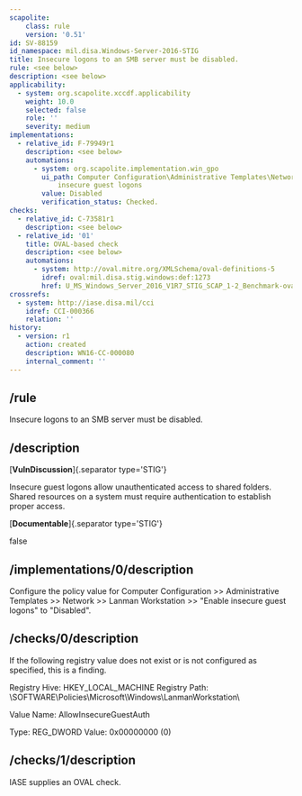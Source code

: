 ```yaml
---
scapolite:
    class: rule
    version: '0.51'
id: SV-88159
id_namespace: mil.disa.Windows-Server-2016-STIG
title: Insecure logons to an SMB server must be disabled.
rule: <see below>
description: <see below>
applicability:
  - system: org.scapolite.xccdf.applicability
    weight: 10.0
    selected: false
    role: ''
    severity: medium
implementations:
  - relative_id: F-79949r1
    description: <see below>
    automations:
      - system: org.scapolite.implementation.win_gpo
        ui_path: Computer Configuration\Administrative Templates\Network\Lanman Workstation\Enable
            insecure guest logons
        value: Disabled
        verification_status: Checked.
checks:
  - relative_id: C-73581r1
    description: <see below>
  - relative_id: '01'
    title: OVAL-based check
    description: <see below>
    automations:
      - system: http://oval.mitre.org/XMLSchema/oval-definitions-5
        idref: oval:mil.disa.stig.windows:def:1273
        href: U_MS_Windows_Server_2016_V1R7_STIG_SCAP_1-2_Benchmark-oval.xml
crossrefs:
  - system: http://iase.disa.mil/cci
    idref: CCI-000366
    relation: ''
history:
  - version: r1
    action: created
    description: WN16-CC-000080
    internal_comment: ''
---
```



## /rule

Insecure logons to an SMB server must be disabled.

## /description

[**VulnDiscussion**]{.separator type='STIG'}

Insecure guest logons allow unauthenticated access to shared folders. Shared resources on a system must require authentication to establish proper access.

[**Documentable**]{.separator type='STIG'}

false

## /implementations/0/description

Configure the policy value for Computer Configuration >> Administrative Templates >> Network >> Lanman Workstation >> "Enable insecure guest logons" to "Disabled".

## /checks/0/description

If the following registry value does not exist or is not configured as specified, this is a finding.

Registry Hive: HKEY_LOCAL_MACHINE
Registry Path: \SOFTWARE\Policies\Microsoft\Windows\LanmanWorkstation\

Value Name: AllowInsecureGuestAuth

Type: REG_DWORD
Value: 0x00000000 (0)

## /checks/1/description

IASE supplies an OVAL check.
